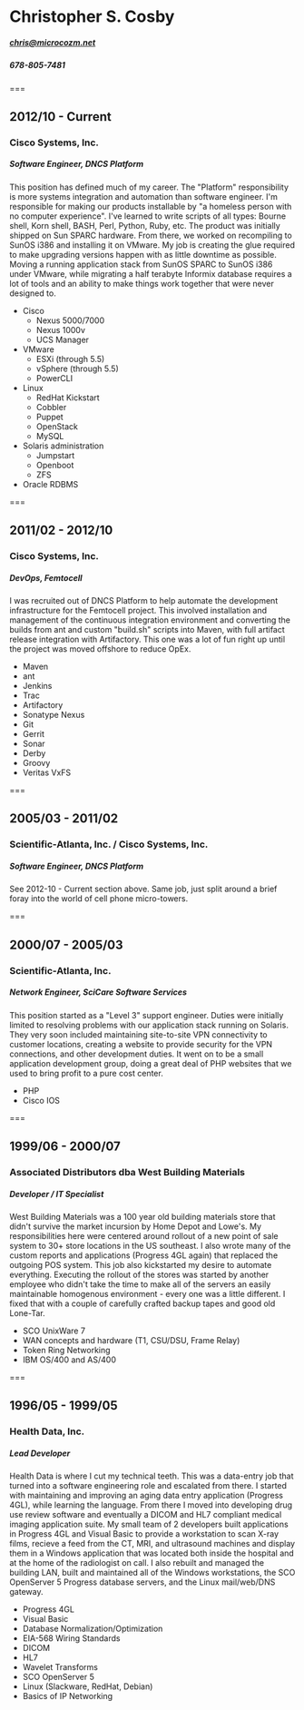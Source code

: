 # Christopher S. Cosby
##### chris@microcozm.net
##### 678-805-7481

===

## 2012/10 - Current
### Cisco Systems, Inc.
##### Software Engineer, DNCS Platform

This position has defined much of my career. The "Platform" responsibility is
more systems integration and automation than software engineer. I'm
responsible for making our products installable by "a homeless person with no
computer experience". I've learned to write scripts of all types: Bourne
shell, Korn shell, BASH, Perl, Python, Ruby, etc. The product was initially
shipped on Sun SPARC hardware. From there, we worked on recompiling to SunOS
i386 and installing it on VMware. My job is creating the glue required to make
upgrading versions happen with as little downtime as possible. Moving a running
application stack from SunOS SPARC to SunOS i386 under VMware, while migrating
a half terabyte Informix database requires a lot of tools and an ability to
make things work together that were never designed to.

* Cisco
  * Nexus 5000/7000
  * Nexus 1000v
  * UCS Manager
* VMware
  * ESXi (through 5.5)
  * vSphere (through 5.5)
  * PowerCLI
* Linux
  * RedHat Kickstart
  * Cobbler
  * Puppet
  * OpenStack
  * MySQL
* Solaris administration
  * Jumpstart
  * Openboot
  * ZFS
* Oracle RDBMS

===

## 2011/02 - 2012/10
### Cisco Systems, Inc.
##### DevOps, Femtocell

I was recruited out of DNCS Platform to help automate the development
infrastructure for the Femtocell project. This involved installation and
management of the continuous integration environment and converting the builds
from ant and custom "build.sh" scripts into Maven, with full artifact release
integration with Artifactory. This one was a lot of fun right up until the
project was moved offshore to reduce OpEx.

* Maven
* ant
* Jenkins
* Trac
* Artifactory
* Sonatype Nexus
* Git
* Gerrit
* Sonar
* Derby
* Groovy
* Veritas VxFS

===

## 2005/03 - 2011/02
### Scientific-Atlanta, Inc. / Cisco Systems, Inc.
##### Software Engineer, DNCS Platform

See 2012-10 - Current section above. Same job, just split around a brief foray
into the world of cell phone micro-towers.

===

## 2000/07 - 2005/03
### Scientific-Atlanta, Inc.
##### Network Engineer, SciCare Software Services

This position started as a "Level 3" support engineer. Duties were initially
limited to resolving problems with our application stack running on Solaris.
They very soon included maintaining site-to-site VPN connectivity to customer
locations, creating a website to provide security for the VPN connections, and
other development duties. It went on to be a small application development
group, doing a great deal of PHP websites that we used to bring profit to a
pure cost center.

* PHP
* Cisco IOS

===

## 1999/06 - 2000/07
### Associated Distributors dba West Building Materials
##### Developer / IT Specialist

West Building Materials was a 100 year old building materials store that
didn't survive the market incursion by Home Depot and Lowe's. My
responsibilities here were centered around rollout of a new point of sale
system to 30+ store locations in the US southeast. I also wrote many of the
custom reports and applications (Progress 4GL again) that replaced the
outgoing POS system. This job also kickstarted my desire to automate
everything. Executing the rollout of the stores was started by another
employee who didn't take the time to make all of the servers an easily
maintainable homogenous environment - every one was a little different. I
fixed that with a couple of carefully crafted backup tapes and good old
Lone-Tar.

* SCO UnixWare 7
* WAN concepts and hardware (T1, CSU/DSU, Frame Relay)
* Token Ring Networking
* IBM OS/400 and AS/400

===

## 1996/05 - 1999/05
### Health Data, Inc.
##### Lead Developer

Health Data is where I cut my technical teeth. This was a data-entry job that
turned into a software engineering role and escalated from there. I started
with maintaining and improving an aging data entry application (Progress 4GL),
while learning the language. From there I moved into developing drug use
review software and eventually a DICOM and HL7 compliant medical imaging
application suite. My small team of 2 developers built applications in
Progress 4GL and Visual Basic to provide a workstation to scan X-ray films,
recieve a feed from the CT, MRI, and ultrasound machines and display them in a
Windows application that was located both inside the hospital and at the home
of the radiologist on call. I also rebuilt and managed the building LAN, built
and maintained all of the Windows workstations, the SCO OpenServer 5 Progress
database servers, and the Linux mail/web/DNS gateway.

* Progress 4GL
* Visual Basic
* Database Normalization/Optimization
* EIA-568 Wiring Standards
* DICOM
* HL7
* Wavelet Transforms
* SCO OpenServer 5
* Linux (Slackware, RedHat, Debian)
* Basics of IP Networking
